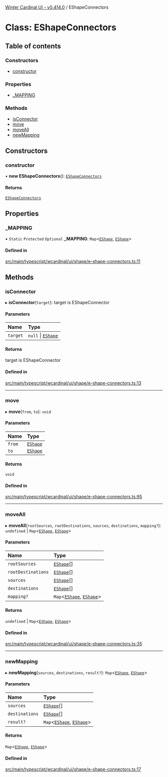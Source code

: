 [Winter Cardinal UI - v0.414.0](../index.md) / EShapeConnectors

# Class: EShapeConnectors

## Table of contents

### Constructors

- [constructor](EShapeConnectors.md#constructor)

### Properties

- [\_MAPPING](EShapeConnectors.md#_mapping)

### Methods

- [isConnector](EShapeConnectors.md#isconnector)
- [move](EShapeConnectors.md#move)
- [moveAll](EShapeConnectors.md#moveall)
- [newMapping](EShapeConnectors.md#newmapping)

## Constructors

### constructor

• **new EShapeConnectors**(): [`EShapeConnectors`](EShapeConnectors.md)

#### Returns

[`EShapeConnectors`](EShapeConnectors.md)

## Properties

### \_MAPPING

▪ `Static` `Protected` `Optional` **\_MAPPING**: `Map`\<[`EShape`](../interfaces/EShape.md), [`EShape`](../interfaces/EShape.md)\>

#### Defined in

[src/main/typescript/wcardinal/ui/shape/e-shape-connectors.ts:11](https://github.com/winter-cardinal/winter-cardinal-ui/blob/v0.414.0/src/main/typescript/wcardinal/ui/shape/e-shape-connectors.ts#L11)

## Methods

### isConnector

▸ **isConnector**(`target`): target is EShapeConnector

#### Parameters

| Name | Type |
| :------ | :------ |
| `target` | ``null`` \| [`EShape`](../interfaces/EShape.md) |

#### Returns

target is EShapeConnector

#### Defined in

[src/main/typescript/wcardinal/ui/shape/e-shape-connectors.ts:13](https://github.com/winter-cardinal/winter-cardinal-ui/blob/v0.414.0/src/main/typescript/wcardinal/ui/shape/e-shape-connectors.ts#L13)

___

### move

▸ **move**(`from`, `to`): `void`

#### Parameters

| Name | Type |
| :------ | :------ |
| `from` | [`EShape`](../interfaces/EShape.md) |
| `to` | [`EShape`](../interfaces/EShape.md) |

#### Returns

`void`

#### Defined in

[src/main/typescript/wcardinal/ui/shape/e-shape-connectors.ts:95](https://github.com/winter-cardinal/winter-cardinal-ui/blob/v0.414.0/src/main/typescript/wcardinal/ui/shape/e-shape-connectors.ts#L95)

___

### moveAll

▸ **moveAll**(`rootSources`, `rootDestinations`, `sources`, `destinations`, `mapping?`): `undefined` \| `Map`\<[`EShape`](../interfaces/EShape.md), [`EShape`](../interfaces/EShape.md)\>

#### Parameters

| Name | Type |
| :------ | :------ |
| `rootSources` | [`EShape`](../interfaces/EShape.md)[] |
| `rootDestinations` | [`EShape`](../interfaces/EShape.md)[] |
| `sources` | [`EShape`](../interfaces/EShape.md)[] |
| `destinations` | [`EShape`](../interfaces/EShape.md)[] |
| `mapping?` | `Map`\<[`EShape`](../interfaces/EShape.md), [`EShape`](../interfaces/EShape.md)\> |

#### Returns

`undefined` \| `Map`\<[`EShape`](../interfaces/EShape.md), [`EShape`](../interfaces/EShape.md)\>

#### Defined in

[src/main/typescript/wcardinal/ui/shape/e-shape-connectors.ts:35](https://github.com/winter-cardinal/winter-cardinal-ui/blob/v0.414.0/src/main/typescript/wcardinal/ui/shape/e-shape-connectors.ts#L35)

___

### newMapping

▸ **newMapping**(`sources`, `destinations`, `result?`): `Map`\<[`EShape`](../interfaces/EShape.md), [`EShape`](../interfaces/EShape.md)\>

#### Parameters

| Name | Type |
| :------ | :------ |
| `sources` | [`EShape`](../interfaces/EShape.md)[] |
| `destinations` | [`EShape`](../interfaces/EShape.md)[] |
| `result?` | `Map`\<[`EShape`](../interfaces/EShape.md), [`EShape`](../interfaces/EShape.md)\> |

#### Returns

`Map`\<[`EShape`](../interfaces/EShape.md), [`EShape`](../interfaces/EShape.md)\>

#### Defined in

[src/main/typescript/wcardinal/ui/shape/e-shape-connectors.ts:17](https://github.com/winter-cardinal/winter-cardinal-ui/blob/v0.414.0/src/main/typescript/wcardinal/ui/shape/e-shape-connectors.ts#L17)
